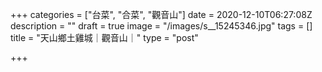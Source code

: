 +++
categories = ["台菜", "合菜", "觀音山"]
date = 2020-12-10T06:27:08Z
description = ""
draft = true
image = "/images/s__15245346.jpg"
tags = []
title = "天山鄉土雞城｜觀音山｜"
type = "post"

+++
